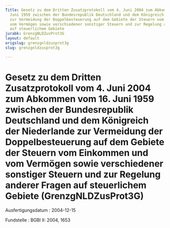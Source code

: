 ```yaml
---
Title: Gesetz zu dem Dritten Zusatzprotokoll vom 4. Juni 2004 zum Abkommen vom 16.
  Juni 1959 zwischen der Bundesrepublik Deutschland und dem Königreich der Niederlande
  zur Vermeidung der Doppelbesteuerung auf dem Gebiete der Steuern vom Einkommen und
  vom Vermögen sowie verschiedener sonstiger Steuern und zur Regelung anderer Fragen
  auf steuerlichem Gebiete
jurabk: GrenzgNLDZusProt3G
layout: default
origslug: grenzgnldzusprot3g
slug: grenzgnldzusprot3g

---
```


# Gesetz zu dem Dritten Zusatzprotokoll vom 4. Juni 2004 zum Abkommen vom 16. Juni 1959 zwischen der Bundesrepublik Deutschland und dem Königreich der Niederlande zur Vermeidung der Doppelbesteuerung auf dem Gebiete der Steuern vom Einkommen und vom Vermögen sowie verschiedener sonstiger Steuern und zur Regelung anderer Fragen auf steuerlichem Gebiete (GrenzgNLDZusProt3G)

Ausfertigungsdatum
:   2004-12-15

Fundstelle
:   BGBl II: 2004, 1653

